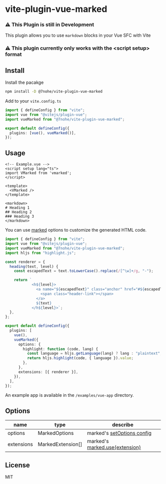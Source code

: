 # vite-plugin-vue-marked

### **⚠️ This Plugin is still in Development**

This plugin allows you to use `markdown` blocks in your Vue SFC with Vite

### **⚠️ This plugin currently only works with the \<script setup> format**

## Install

Install the pacakge
```bash
npm install -D @7nohe/vite-plugin-vue-marked
```

Add to your `vite.config.ts`

```ts
import { defineConfig } from "vite";
import vue from "@vitejs/plugin-vue";
import vueMarked from "@7nohe/vite-plugin-vue-marked";

export default defineConfig({
  plugins: [vue(), vueMarked()],
});
```

## Usage
```vue
<!-- Example.vue -->
<script setup lang="ts">
import VMarked from 'vmarked';
</script>

<template>
  <VMarked />
</template>

<markdown>
# Heading 1
## Heading 2
### Heading 3
</markdown>
```

You can use [marked](https://marked.js.org/) options to customize the generated HTML code. 

```ts
import { defineConfig } from "vite";
import vue from "@vitejs/plugin-vue";
import vueMarked from "@7nohe/vite-plugin-vue-marked";
import hljs from "highlight.js";

const renderer = {
  heading(text, level) {
    const escapedText = text.toLowerCase().replace(/[^\w]+/g, "-");

    return `
            <h${level}>
              <a name="${escapedText}" class="anchor" href="#${escapedText}">
                <span class="header-link"></span>
              </a>
              ${text}
            </h${level}>`;
  },
};

export default defineConfig({
  plugins: [
    vue(),
    vueMarked({
      options: {
        highlight: function (code, lang) {
          const language = hljs.getLanguage(lang) ? lang : "plaintext";
          return hljs.highlight(code, { language }).value;
        },
      },
      extensions: [{ renderer }],
    }),
  ],
});
```

An example app is available in the `/examples/vue-app` directory.

## Options

| name         | type              | describe                                                                  |
| ------------ | ----------------- | ------------------------------------------------------------------------- |
| options      | MarkedOptions     | marked's [setOptions config](https://marked.js.org/using_advanced#options)|
| extensions   | MarkedExtension[] | marked's [marked.use(extension)](https://marked.js.org/using_pro#use)     |

## License

MIT
